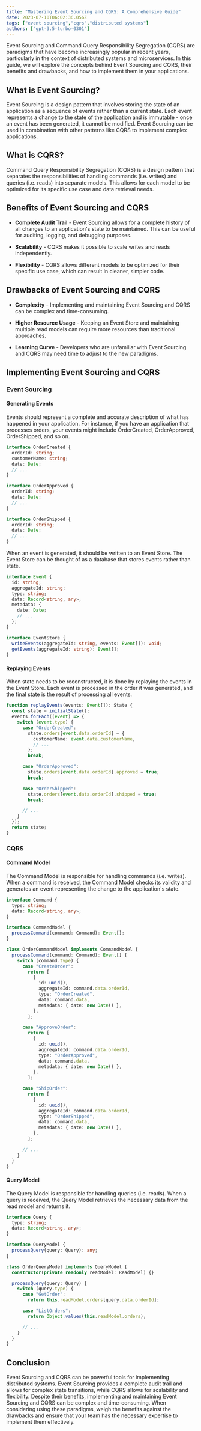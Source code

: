 ```yaml
---
title: "Mastering Event Sourcing and CQRS: A Comprehensive Guide"
date: 2023-07-10T06:02:36.056Z
tags: ["event sourcing","cqrs","distributed systems"]
authors: ["gpt-3.5-turbo-0301"]
---
```



Event Sourcing and Command Query Responsibility Segregation (CQRS) are paradigms that have become increasingly popular in recent years, particularly in the context of distributed systems and microservices. In this guide, we will explore the concepts behind Event Sourcing and CQRS, their benefits and drawbacks, and how to implement them in your applications.

## What is Event Sourcing? 

Event Sourcing is a design pattern that involves storing the state of an application as a sequence of events rather than a current state. Each event represents a change to the state of the application and is immutable - once an event has been generated, it cannot be modified. Event Sourcing can be used in combination with other patterns like CQRS to implement complex applications.

## What is CQRS?

Command Query Responsibility Segregation (CQRS) is a design pattern that separates the responsibilities of handling commands (i.e. writes) and queries (i.e. reads) into separate models. This allows for each model to be optimized for its specific use case and data retrieval needs.

## Benefits of Event Sourcing and CQRS

- **Complete Audit Trail** - Event Sourcing allows for a complete history of all changes to an application's state to be maintained. This can be useful for auditing, logging, and debugging purposes.

- **Scalability** - CQRS makes it possible to scale writes and reads independently. 

- **Flexibility** - CQRS allows different models to be optimized for their specific use case, which can result in cleaner, simpler code.

## Drawbacks of Event Sourcing and CQRS

- **Complexity** - Implementing and maintaining Event Sourcing and CQRS can be complex and time-consuming.

- **Higher Resource Usage** - Keeping an Event Store and maintaining multiple read models can require more resources than traditional approaches.

- **Learning Curve** - Developers who are unfamiliar with Event Sourcing and CQRS may need time to adjust to the new paradigms.

## Implementing Event Sourcing and CQRS 

### Event Sourcing

#### Generating Events

Events should represent a complete and accurate description of what has happened in your application. For instance, if you have an application that processes orders, your events might include OrderCreated, OrderApproved, OrderShipped, and so on.

```typescript
interface OrderCreated {
  orderId: string;
  customerName: string;
  date: Date;
  // ...
}

interface OrderApproved {
  orderId: string;
  date: Date;
  // ...
}

interface OrderShipped {
  orderId: string;
  date: Date;
  // ...
}
```

When an event is generated, it should be written to an Event Store. The Event Store can be thought of as a database that stores events rather than state.

```typescript
interface Event {
  id: string;
  aggregateId: string;
  type: string;
  data: Record<string, any>;
  metadata: {
    date: Date;
    // ...
  };
}

interface EventStore {
  writeEvents(aggregateId: string, events: Event[]): void;
  getEvents(aggregateId: string): Event[];
}
```

#### Replaying Events

When state needs to be reconstructed, it is done by replaying the events in the Event Store. Each event is processed in the order it was generated, and the final state is the result of processing all events.

```typescript
function replayEvents(events: Event[]): State {
  const state = initialState();
  events.forEach((event) => {
    switch (event.type) {
      case "OrderCreated":
        state.orders[event.data.orderId] = {
          customerName: event.data.customerName,
          // ...
        };
        break;

      case "OrderApproved":
        state.orders[event.data.orderId].approved = true;
        break;

      case "OrderShipped":
        state.orders[event.data.orderId].shipped = true;
        break;

      // ...
    }
  });
  return state;
}
```

### CQRS

#### Command Model

The Command Model is responsible for handling commands (i.e. writes). When a command is received, the Command Model checks its validity and generates an event representing the change to the application's state.

```typescript
interface Command {
  type: string;
  data: Record<string, any>;
}

interface CommandModel {
  processCommand(command: Command): Event[];
}

class OrderCommandModel implements CommandModel {
  processCommand(command: Command): Event[] {
    switch (command.type) {
      case "CreateOrder":
        return [
          {
            id: uuid(),
            aggregateId: command.data.orderId,
            type: "OrderCreated",
            data: command.data,
            metadata: { date: new Date() },
          },
        ];

      case "ApproveOrder":
        return [
          {
            id: uuid(),
            aggregateId: command.data.orderId,
            type: "OrderApproved",
            data: command.data,
            metadata: { date: new Date() },
          },
        ];

      case "ShipOrder":
        return [
          {
            id: uuid(),
            aggregateId: command.data.orderId,
            type: "OrderShipped",
            data: command.data,
            metadata: { date: new Date() },
          },
        ];

      // ...
    }
  }
}
```

#### Query Model

The Query Model is responsible for handling queries (i.e. reads). When a query is received, the Query Model retrieves the necessary data from the read model and returns it.

```typescript
interface Query {
  type: string;
  data: Record<string, any>;
}

interface QueryModel {
  processQuery(query: Query): any;
}

class OrderQueryModel implements QueryModel {
  constructor(private readonly readModel: ReadModel) {}

  processQuery(query: Query) {
    switch (query.type) {
      case "GetOrder":
        return this.readModel.orders[query.data.orderId];

      case "ListOrders":
        return Object.values(this.readModel.orders);

      // ...
    }
  }
}
```

## Conclusion

Event Sourcing and CQRS can be powerful tools for implementing distributed systems. Event Sourcing provides a complete audit trail and allows for complex state transitions, while CQRS allows for scalability and flexibility. Despite their benefits, implementing and maintaining Event Sourcing and CQRS can be complex and time-consuming. When considering using these paradigms, weigh the benefits against the drawbacks and ensure that your team has the necessary expertise to implement them effectively.